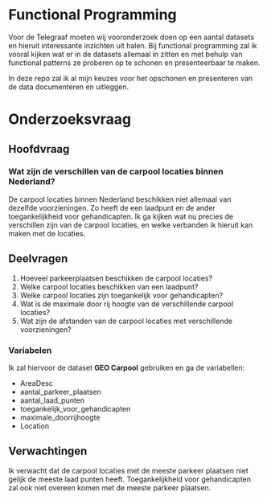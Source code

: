 # Functional Programming

Voor de Telegraaf moeten wij vooronderzoek doen op een aantal datasets en hieruit interessante inzichten uit halen. Bij functional programming zal ik vooral kijken wat er in de 
datasets allemaal in zitten en met behulp van functional patterns ze proberen op te schonen en presenteerbaar te maken.

In deze repo zal ik al mijn keuzes voor het opschonen en presenteren van de data documenteren en uitleggen.

# Onderzoeksvraag

## Hoofdvraag

### Wat zijn de verschillen van de carpool locaties binnen Nederland?

De carpool locaties binnen Nederland beschikken niet allemaal van dezelfde voorzieningen. Zo heeft de een laadpunt en de ander toegankelijkheid voor gehandicapten. Ik ga kijken wat nu precies de verschillen zijn van de carpool locaties, en welke verbanden ik hieruit kan maken met de locaties.

## Deelvragen
1. Hoeveel parkeerplaatsen beschikken de carpool locaties?
2. Welke carpool locaties beschikken van een laadpunt?
3. Welke carpool locaties zijn toegankelijk voor gehandicapten?
4. Wat is de maximale door rij hoogte van de verschillende carpool locaties?
5. Wat zijn de afstanden van de carpool locaties met verschillende voorzieningen?

### Variabelen

Ik zal hiervoor de dataset **GEO Carpool** gebruiken en ga de variabellen:

- AreaDesc
- aantal_parkeer_plaatsen
- aantal_laad_punten
- toegankelijk_voor_gehandicapten
- maximale_doorrijhoogte
- Location

## Verwachtingen

Ik verwacht dat de carpool locaties met de meeste parkeer plaatsen niet gelijk de meeste laad punten heeft. Toegankelijkheid voor gehandicapten zal ook niet overeen komen met
de meeste parkeer plaatsen.
